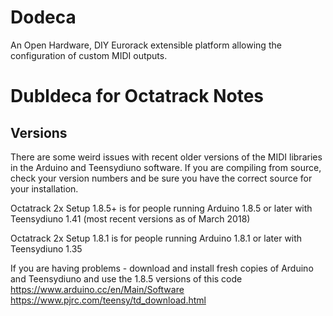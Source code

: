 # Dodeca
An Open Hardware, DIY Eurorack extensible platform allowing the configuration of custom MIDI outputs. 


# Dubldeca for Octatrack Notes

## Versions

There are some weird issues with recent older versions of the MIDI libraries in the Arduino and Teensydiuno software. If you are compiling from source, check your version numbers and be sure you have the correct source for your installation.

Octatrack 2x Setup 1.8.5+ is for people running Arduino 1.8.5 or later with Teensydiuno 1.41 (most recent versions as of March 2018)

Octatrack 2x Setup 1.8.1 is for people running Arduino 1.8.1 or later with Teensydiuno 1.35

If you are having problems - download and install fresh copies of Arduino and Teensydiuno and use the 1.8.5 versions of this code
	https://www.arduino.cc/en/Main/Software
	https://www.pjrc.com/teensy/td_download.html
